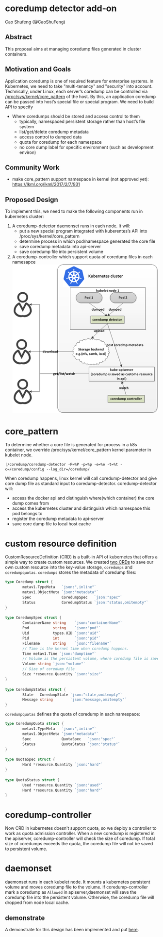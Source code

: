 # coredump detector add-on

Cao Shufeng (@CaoShuFeng)

## Abstract

This proposal aims at managing coredump files generated in cluster containers.

## Motivation and Goals

Application coredump is one of required feature for enterprise systems. In Kubernetes, we need to take "multi-tenancy" and "security" into account. Technically, under Linux, each server’s coredump can be controlled via [/proc/sys/kernel/core_pattern](http://man7.org/linux/man-pages/man5/core.5.html) of the host. By this, an application coredump can be passed into host’s special file or special program. We need to build API to specify
- Where coredumps should be stored and access control to them
  - typically, namespaced persistent storage rather than host’s file system
  - list/get/delete coredump metadata
  - access control to dumped data
  - quota for coredump for each namespace
  - no core dump label for specific environment (such as development environ)


## Community Work

- make core_pattern support namespace in kernel (not approved yet): https://lkml.org/lkml/2017/2/7/931

## Proposed Design

To implement this, we need to make the following components run in kubernetes cluster:
1. A coredump-detector daemonset runs in each node. It will:
   * put a new special program integrated with kuberentes’s API into /proc/sys/kernel/core_pattern
   * determine process in which pod/namespace generated the core file
   * save coredump metadata into api-server
   * save coredump file into persistent volume
2. A coredump-controller which support quota of coredump files in each namesapce
![architecture](./architecture.png)

# core_pattern
To determine whether a core file is generated for process in a k8s container, we
override /proc/sys/kernel/core_pattern kernel parameter in kubelet node.
```
|/coredump/coredump-detector -P=%P -p=%p -e=%e -t=%t -c=/coredump/config --log_dir=/coredump/
```

When coredump happens, linux kernel will call coredump-detector and give core
dump file as standard input to coredump-detector.
coredump-detector will:
* access the docker api and distinguish where(which container) the core dump comes from
* access the kubernetes cluster and distinguish which namespace this pod belongs to
* register the coredump metadata to api-server
* save core dump file to local host cache

# custom resource definition
CustomResourceDefinition (CRD) is a built-in API of kubernetes that offers a simple way
to create custom resources. We created [two CRDs](https://github.com/CaoShuFeng/coredump-detector/blob/master/yaml/coredump-crd.yaml) to save our own
custom resource into the key-value storage, `coredumps` and `coredumpquotas`.
`coredumps` stores the metadata of coredump files:
```go
type Coredump struct {
        metav1.TypeMeta   `json:",inline"`
        metav1.ObjectMeta `json:"metadata"`
        Spec              CoredumpSpec   `json:"spec"`
        Status            CoredumpStatus `json:"status,omitempty"`
}

type CoredumpSpec struct {
        ContainerName string    `json:"containerName"`
        Pod           string    `json:"pod"`
        Uid           types.UID `json:"uid"`
        Pid           int       `json:"pid"`
        Filename      string    `json:"filename"`
        // Time is the kernel time when coredump happens.
        Time metav1.Time `json:"dumptime"`
        // Volume is the persistent volume, where coredump file is saved.
        Volume string `json:"volume"`
        // Size of coredump file
        Size *resource.Quantity `json:"size"`
}

type CoredumpStatus struct {
        State   CoredumpState `json:"state,omitempty"`
        Message string        `json:"message,omitempty"`
}
```

`coredumpquotas` defines the quota of coredump in each namespace:
```go
type CoredumpQuota struct {
        metav1.TypeMeta   `json:",inline"`
        metav1.ObjectMeta `json:"metadata"`
        Spec              QuotaSpec   `json:"spec"`
        Status            QuotaStatus `json:"status"`
}

type QuotaSpec struct {
        Hard *resource.Quantity `json:"hard"`
}

type QuotaStatus struct {
        Used *resource.Quantity `json:"used"`
        Hard *resource.Quantity `json:"hard"`
}
```

# coredump-controller
Now CRD in kubernetes doesn't support quota, so we deploy a controller to work as
quota admission controller. When a new coredump is registered in the apiserver,
coredump-controller will check the size of coredump. If total size of coredumps
exceeds the quota, the coredump file will not be saved to persistent volume.

# daemonset
daemonset runs in each kubelet node. It mounts a kubernetes persistent volume and
moves coredump file to the volume. If coredump-controller mark a coredump as `Allowed`
in apiserver,daemonset will save the coredump file into the persistent volume. 
Otherwise, the coredump file will dropped from node local cache.

## demonstrate
A demonstrate for this design has been implemented and put [here](https://github.com/CaoShuFeng/coredump-detector).
